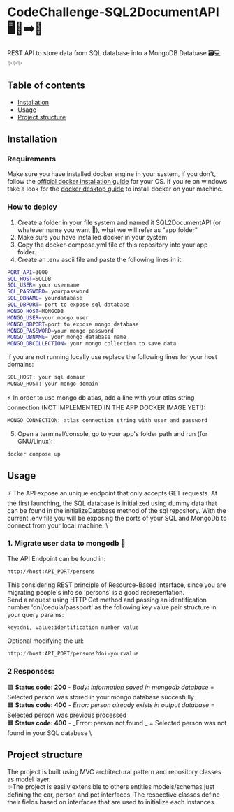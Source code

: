 # CodeChallenge-SQL2DocumentAPI 🖥️💾➡️📄  
REST API to store data from SQL database into a MongoDB Database 🗃️💻 ✨✨✨

## Table of contents
- [Installation](#installation)
- [Usage](#usage)
- [Project structure](#Project_structure)


## Installation

### Requirements

Make sure you have installed docker engine in your system, if you don't, follow the [official docker installation guide](https://docs.docker.com/engine/install) for your OS.
If you're on windows take a look for the [docker desktop guide](https://docs.docker.com/desktop/) to install docker on your machine.


### How to deploy

1. Create a folder in your file system and named it SQL2DocumentAPI (or whatever name you want 🤣), what we will refer as "app folder"
2. Make sure you have installed docker in your system 
3. Copy the docker-compose.yml file of this repository into your app folder.
4. Create an .env ascii file and paste the following lines in it:
```bash
PORT_API=3000
SQL_HOST=SQLDB
SQL_USER= your username
SQL_PASSWORD= yourpassword
SQL_DBNAME= yourdatabase
SQL_DBPORT= port to expose sql database
MONGO_HOST=MONGODB
MONGO_USER=your mongo user
MONGO_DBPORT=port to expose mongo database
MONGO_PASSWORD=your mongo password
MONGO_DBNAME= your mongo database name
MONGO_DBCOLLECTION= your mongo collection to save data
```
if you are not running locally use replace the following lines for your host domains:
```bash
SQL_HOST: your sql domain
MONGO_HOST: your mongo domain

```
⚡ In order to use mongo db atlas, add a line with your atlas string connection (NOT IMPLEMENTED IN THE APP DOCKER IMAGE YET!):
```bash
MONGO_CONNECTION: atlas connection string with user and password
```
5. Open a terminal/console, go to your app's folder path and run (for GNU/Linux):
```bash
docker compose up
```

## Usage

⚡ The API expose an unique endpoint that only accepts GET requests. 
At the first launching, the SQL database is initialized using dummy data that can be found in the initializeDatabase method of the sql repository. With the current .env file you will be exposing the ports of your SQL and MongoDb to connect from your local machine. \

### 1. Migrate user data to mongodb 🔄
The API Endpoint can be found in:
```bash
http://host:API_PORT/persons
```
This considering REST principle of Resource-Based interface, since you are migrating people's info so 'persons' is a good representation. \
Send a request using HTTP Get method and passing an identification number 'dni/cedula/passport' as the following key value pair structure in your query params:
```python
key:dni, value:identification number value
```
Optional modifying the url:
```python
http://host:API_PORT/persons?dni=yourvalue
```
### 2 Responses:

🟩 **Status code: 200** - _Body: information saved in mongodb database_     = Selected person was stored in your mongo database succesfully \
🟧 **Status code: 400** - _Error: person already exists in output database_ = Selected person was previous processed \
🟧 **Status code: 400** - _Error: person not found   _                      = Selected person was not found in your SQL database \




## Project structure
The project is built using MVC architectural pattern and repository classes as model layer.\
✨The project is easily extensible to others entities models/schemas just defining the car, person and pet interfaces. The respective classes define their fields based on interfaces that are used to initialize each instances.





